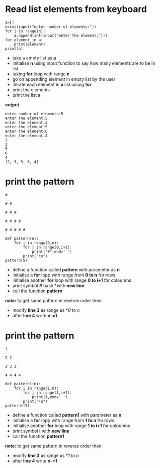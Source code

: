 # Read list elements from keyboard
```
a=[]
n=int(input("enter number of elements:"))
for i in range(n):
    a.append(int(input("enter the element:")))
for element in a:
    print(element)
print(a)
```
- take a empty list as **a**
- initialise **n** using input function to say how many elements are to be in list
- taking **for** loop with range **n**
- go on appending element in empty list by the user
- iterate each element in **a** list usung **for**
- print the elements 
- print the list **a**


**output**
```
enter number of elements:5
enter the element:2
enter the element:3
enter the element:5
enter the element:6
enter the element:4
2
3
5
6
4
[2, 3, 5, 6, 4]
```

# print the pattern
```
# 

# # 

# # # 

# # # # 

# # # # # 
```
```
def pattern(n):
    for i in range(0,n):
        for j in range(0,i+1):
            print("#",end=' ')
        print("\n")
pattern(5)
```

- define a function called **pattern** with parameter as **n**
- initialise a **for** lopp with range from **0 to n** fro rows
- initialise another **for** loop with range **0 to i+1** for coloumns
- print symbol **#** hash *with **new line**
- call the function **pattern**

**note:** to get same pattern in reverse order then 
- modify **line 3** as range as **0 to n*
- after **line 4** write **n-=1**


# print the pattern
```
1 

2 2 

3 3 3 

4 4 4 4 
```

```
def pattern1(n):
    for i in range(1,n):
        for j in range(1,i+1):
            print(i,end=' ')
        print("\n")
pattern1(5)
```

- define a function called **pattern1** with parameter as **n**
- initialise a **for** lopp with range from **1 to n** fro rows
- initialise another **for** loop with range **1 to i+1** for coloumns
- print symbol **I**  with **new line**
- call the function **pattern1**

**note:** to get same pattern in reverse order then 
- modify **line 3** as range as **1 to n*
- after **line 4** write **n-=1**
